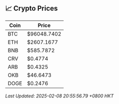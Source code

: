 ## 📈 Crypto Prices

| Coin | Price |
| ---- | ----- |
| BTC | $96048.7402 |
| ETH | $2607.1677 |
| BNB | $585.7872 |
| CRV | $0.4774 |
| ARB | $0.4325 |
| OKB | $46.6473 |
| DOGE | $0.2476 |

_Last Updated: 2025-02-08 20:55:56.79 +0800 HKT_